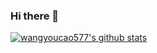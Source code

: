 ### Hi there 👋

<!--
**wangyoucao577/wangyoucao577** is a ✨ _special_ ✨ repository because its `README.md` (this file) appears on your GitHub profile.

Here are some ideas to get you started:

- 🔭 I’m currently working on ...
- 🌱 I’m currently learning ...
- 👯 I’m looking to collaborate on ...
- 🤔 I’m looking for help with ...
- 💬 Ask me about ...
- 📫 How to reach me: ...
- 😄 Pronouns: ...
- ⚡ Fun fact: ...
-->

[![wangyoucao577's github stats](https://github-readme-stats.vercel.app/api?username=wangyoucao577&include_all_commits=true&hide=contribs&show_icons=true)](https://github.com/anuraghazra/github-readme-stats) 
